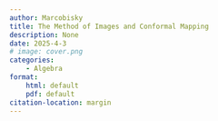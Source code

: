 ```yaml
---
author: Marcobisky
title: The Method of Images and Conformal Mapping
description: None
date: 2025-4-3
# image: cover.png
categories:
    - Algebra
format: 
    html: default
    pdf: default
citation-location: margin
---
```


